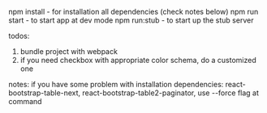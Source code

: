 npm install         - for installation all dependencies (check notes below)
npm run start       - to start app at dev mode
npm run:stub        - to start up the stub server

todos: 
1) bundle project with webpack
2) if you need checkbox with appropriate color schema, do a customized one 


notes:
    if you have some problem with installation dependencies: 
        react-bootstrap-table-next, react-bootstrap-table2-paginator, use --force flag at command